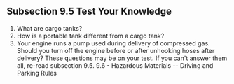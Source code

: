 ## Subsection 9.5 Test Your Knowledge
1. What are cargo tanks?
2. How is a portable tank different from a cargo tank?
3. Your engine runs a pump used during delivery of compressed gas. Should you turn off the engine before or after unhooking hoses after delivery?
These questions may be on your test. If you can't answer them all, re-read subsection 9.5.
9.6 - Hazardous Materials -- Driving and Parking Rules